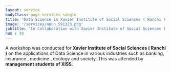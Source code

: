 ```yaml
---
layout: service 
bodyClass: page-services-single
title: 'Data Science in Xavier Institute of Social Sciences ( Ranchi )'
image: '/services/noun_591323.png' 
jobtitle: 'In Collaboration with Xavier Institute of Social Sciences ( Ranchi )'
num : 30
---
```


A workshop was conducted for  **Xavier Institute of Social Sciences ( Ranchi )** on the applications of Data Science in various industries such as banking, insurance , medicine , ecology  and society. This was attended by  **management students of XISS**.               
